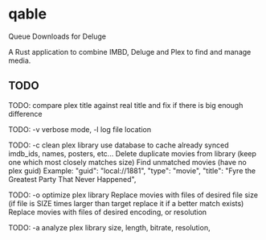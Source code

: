 # qable
Queue Downloads for Deluge

A Rust application to combine IMBD, Deluge and Plex to find and manage media.


TODO
-----
TODO: compare plex title against real title and fix if there is big enough difference

TODO: -v verbose mode, -l log file location

TODO: -c clean plex library
use database to cache already synced imdb_ids, names, posters, etc...
Delete duplicate movies from library (keep one which most closely matches size)
Find unmatched movies (have no plex guid)
 Example:
 "guid": "local://1881",
 "type": "movie",
 "title": "Fyre the Greatest Party That Never Happened",

TODO: -o optimize plex library
Replace movies with files of desired file size (if file is SIZE times larger than target replace it if a better match exists)
Replace movies with files of desired encoding, or resolution

TODO: -a analyze plex library
size, length, bitrate, resolution, 
